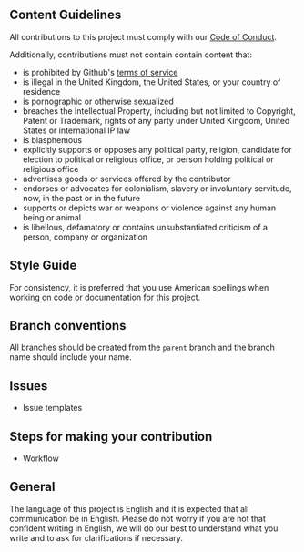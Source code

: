 ## Content Guidelines

All contributions to this project must comply with our [Code of Conduct](https://github.com/dominicduffin1/python-turtle-art-canvas/blob/parent/CODE_OF_CONDUCT.md).

Additionally, contributions must not contain contain content that:

- is prohibited by Github's [terms of service](https://docs.github.com/en/github/site-policy/github-terms-of-service)
- is illegal in the United Kingdom, the United States, or your country of residence
- is pornographic or otherwise sexualized
- breaches the Intellectual Property, including but not limited to Copyright, Patent or Trademark, rights of any party under United Kingdom, United States or international IP law
- is blasphemous
- explicitly supports or opposes any political party, religion, candidate for election to political or religious office, or person holding political or religious office
- advertises goods or services offered by the contributor
- endorses or advocates for colonialism, slavery or involuntary servitude, now, in the past or in the future
- supports or depicts war or weapons or violence against any human being or animal
- is libellous, defamatory or contains unsubstantiated criticism of a person, company or organization

## Style Guide

For consistency, it is preferred that you use American spellings when working on code or documentation for this project.

## Branch conventions

All branches should be created from the `parent` branch and the branch name should include your name.

## Issues

- Issue templates

## Steps for making your contribution

- Workflow

## General

The language of this project is English and it is expected that all communication be in English. Please do not worry if you are not that confident writing in English, we will do our best to understand what you write and to ask for clarifications if necessary.
